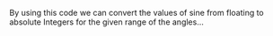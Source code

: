 By using this code we can convert the values of sine from floating  to absolute Integers for the given range of the angles...

